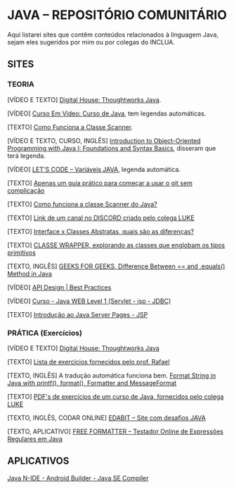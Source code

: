 # JAVA – REPOSITÓRIO COMUNITÁRIO
Aqui listarei sites que contêm conteúdos relacionados à linguagem Java, sejam eles sugeridos por mim ou por colegas do INCLUA.

## SITES

### TEORIA 
  [VÍDEO E TEXTO] [Digital House: Thoughtworks Java](https://br-playground.digitalhouse.com/).
  
  [VÍDEO] [Curso Em Vídeo: Curso de Java](https://www.youtube.com/watch?v=sTX0UEplF54&list=PLHz_AreHm4dkI2ZdjTwZA4mPMxWTfNSpR), tem legendas automáticas.
  
  [TEXTO] [Como Funciona a Classe Scanner](https://www.devmedia.com.br/como-funciona-a-classe-scanner-do-java/28448).
  
  [VÍDEO E TEXTO, CURSO, INGLÊS] [Introduction to Object-Oriented Programming with Java I: Foundations and Syntax Basics](https://www.edx.org/course/introduction-to-java-programming-i-foundations-and-syntax-basics), disseram que terá legenda.
  
  [VÍDEO] [LET'S CODE – Variáveis JAVA](https://www.youtube.com/watch?v=MQGsIMsQNUA&t=291s), legenda automática.
  
  [TEXTO] [Apenas um guia prático para começar a usar o git sem complicação](http://rogerdudler.github.io/git-guide/index.pt_BR.html)

  [TEXTO] [Como funciona a classe Scanner do Java?](https://www.devmedia.com.br/amp/como-funciona-a-classe-scanner-do-java/28448)
  
  [TEXTO] [Link de um canal no DISCORD criado pelo colega LUKE](https://discord.gg/zeGVX7Nq)
  
  [TEXTO] [Interface x Classes Abstratas, quais são as diferenças?](https://www.devmedia.com.br/interfaces-x-classes-abstratas/13337#:~:text=Uma%20interface%20n%C3%A3o%20pode%20conter,esqueleto%20para%20ser%20posteriormente%20sobrescrita.)

  [TEXTO] [CLASSE WRAPPER, explorando as classes que englobam os tipos primitivos](https://www.devmedia.com.br/classes-wrapper-explorando-as-classes-que-empacotam-os-tipos-primitivos/24136)

  [TEXTO, INGLÊS] [GEEKS FOR GEEKS, Difference Between == and .equals() Method in Java](https://www.geeksforgeeks.org/difference-between-and-equals-method-in-java/)

  [VÍDEO] [API Design | Best Practices](https://www.youtube.com/watch?v=ntoYSsNo9Ww)

  [VÍDEO] [Curso - Java WEB Level 1 (Servlet - jsp - JDBC)](https://www.youtube.com/watch?v=dVRYwQc8uYc&list=PLbEOwbQR9lqz9AnwhrrOLz9cz1-TxoiUg&index=3)

  [TEXTO] [Introdução ao Java Server Pages - JSP](https://www.devmedia.com.br/introducao-ao-java-server-pages-jsp/25602)
  
### PRÁTICA (Exercícios)

  [VÍDEO E TEXTO] [Digital House: Thoughtworks Java](https://br-playground.digitalhouse.com/)

  [TEXTO] [Lista de exercícios fornecidos pelo prof. Rafael](https://docs.google.com/document/d/1-U6jmcS3iwPyvCKbSpqkIj3hOtlE1T_ai_ouszrA6VA/edit?usp=sharing)

  [TEXTO, INGLÊS] A tradução automática funciona bem. [Format String in Java with printf(), format(), Formatter and MessageFormat](https://stackabuse.com/how-to-format-a-string-in-java-with-examples/)
  
  [TEXTO] [PDF's de exercícios de um curso de Java, fornecidos pelo colega LUKE](https://drive.google.com/drive/folders/17WJfjTQgYtjgepvR1amOKD8s0nxlqZ6U)
  
  [TEXTO, INGLÊS, CODAR ONLINE] [EDABIT – Site com desafios JAVA](https://edabit.com/challenges)

  [TEXTO, APLICATIVO] [FREE FORMATTER – Testador Online de Expressões Regulares em Java](https://www.freeformatter.com/java-regex-tester.html#ad-output)

## APLICATIVOS
  [Java N-IDE - Android Builder - Java SE Compiler](https://play.google.com/store/apps/details?id=com.duy.compiler.javanide&hl=pt_BR&gl=US)
